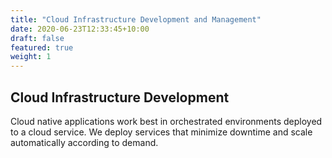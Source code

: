 ```yaml
---
title: "Cloud Infrastructure Development and Management"
date: 2020-06-23T12:33:45+10:00
draft: false
featured: true
weight: 1
---
```


## Cloud Infrastructure Development

Cloud native applications work best in orchestrated environments deployed to a cloud service.  We deploy services that minimize downtime and scale automatically according to demand.  



